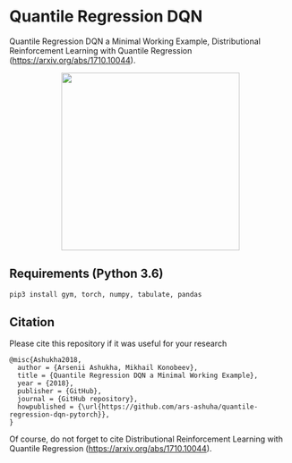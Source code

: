 # Quantile Regression DQN 
Quantile Regression DQN a Minimal Working Example, Distributional Reinforcement Learning with Quantile Regression (https://arxiv.org/abs/1710.10044).

<p align="center">
<img height="318" src="img/screens.gif"/>
</p>

## Requirements (Python 3.6)
```bash
pip3 install gym, torch, numpy, tabulate, pandas
```

## Citation
Please cite this repository if it was useful for your research

```
@misc{Ashukha2018,
  author = {Arsenii Ashukha, Mikhail Konobeev},
  title = {Quantile Regression DQN a Minimal Working Example},
  year = {2018},
  publisher = {GitHub},
  journal = {GitHub repository},
  howpublished = {\url{https://github.com/ars-ashuha/quantile-regression-dqn-pytorch}},
}
``` 
Of course, do not forget to cite Distributional Reinforcement Learning with Quantile Regression (https://arxiv.org/abs/1710.10044).
